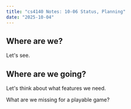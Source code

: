 ```yaml
---
title: "cs4140 Notes: 10-06 Status, Planning"
date: "2025-10-04"
---
```


## Where are we?

Let's see.

## Where are we going?

Let's think about what features we need.

What are we missing for a playable game?
